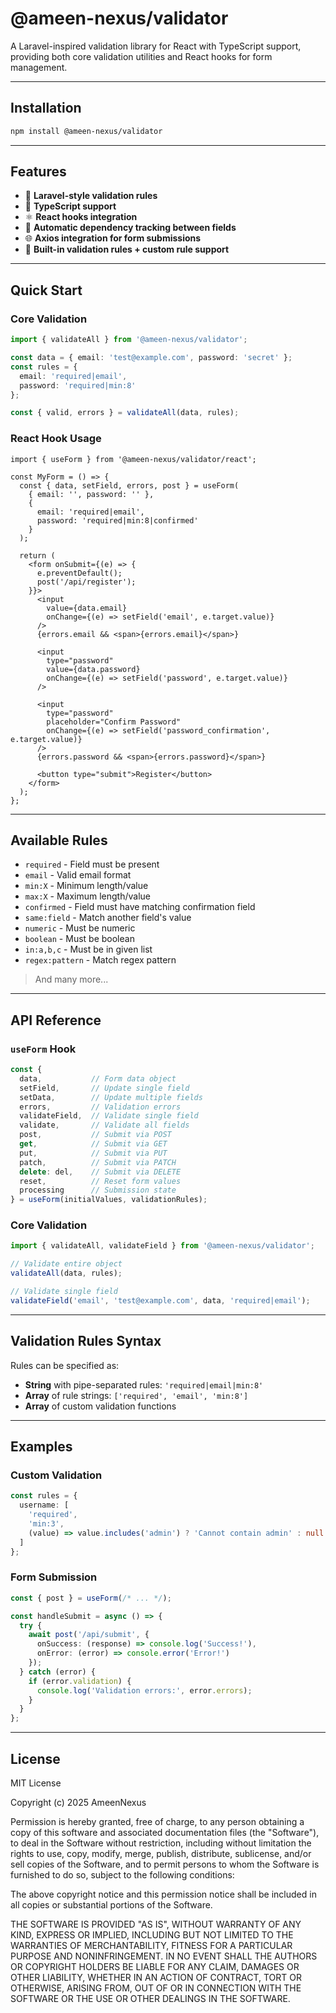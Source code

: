 # @ameen-nexus/validator

A Laravel-inspired validation library for React with TypeScript support, providing both core validation utilities and React hooks for form management.

---

## Installation

```bash
npm install @ameen-nexus/validator
```

---

## Features

- 🚀 **Laravel-style validation rules**
- 📝 **TypeScript support**
- ⚛️ **React hooks integration**
- 🔄 **Automatic dependency tracking between fields**
- 🌐 **Axios integration for form submissions**
- 🎯 **Built-in validation rules + custom rule support**

---

## Quick Start

### Core Validation

```typescript
import { validateAll } from '@ameen-nexus/validator';

const data = { email: 'test@example.com', password: 'secret' };
const rules = {
  email: 'required|email',
  password: 'required|min:8'
};

const { valid, errors } = validateAll(data, rules);
```

### React Hook Usage

```tsx
import { useForm } from '@ameen-nexus/validator/react';

const MyForm = () => {
  const { data, setField, errors, post } = useForm(
    { email: '', password: '' },
    {
      email: 'required|email',
      password: 'required|min:8|confirmed'
    }
  );

  return (
    <form onSubmit={(e) => {
      e.preventDefault();
      post('/api/register');
    }}>
      <input
        value={data.email}
        onChange={(e) => setField('email', e.target.value)}
      />
      {errors.email && <span>{errors.email}</span>}

      <input
        type="password"
        value={data.password}
        onChange={(e) => setField('password', e.target.value)}
      />

      <input
        type="password"
        placeholder="Confirm Password"
        onChange={(e) => setField('password_confirmation', e.target.value)}
      />
      {errors.password && <span>{errors.password}</span>}

      <button type="submit">Register</button>
    </form>
  );
};
```

---

## Available Rules

- `required` - Field must be present
- `email` - Valid email format
- `min:X` - Minimum length/value
- `max:X` - Maximum length/value
- `confirmed` - Field must have matching confirmation field
- `same:field` - Match another field's value
- `numeric` - Must be numeric
- `boolean` - Must be boolean
- `in:a,b,c` - Must be in given list
- `regex:pattern` - Match regex pattern

> And many more...

---

## API Reference

### `useForm` Hook

```typescript
const {
  data,           // Form data object
  setField,       // Update single field
  setData,        // Update multiple fields
  errors,         // Validation errors
  validateField,  // Validate single field
  validate,       // Validate all fields
  post,           // Submit via POST
  get,            // Submit via GET
  put,            // Submit via PUT
  patch,          // Submit via PATCH
  delete: del,    // Submit via DELETE
  reset,          // Reset form values
  processing      // Submission state
} = useForm(initialValues, validationRules);
```

### Core Validation

```typescript
import { validateAll, validateField } from '@ameen-nexus/validator';

// Validate entire object
validateAll(data, rules);

// Validate single field
validateField('email', 'test@example.com', data, 'required|email');
```

---

## Validation Rules Syntax

Rules can be specified as:

- **String** with pipe-separated rules: `'required|email|min:8'`
- **Array** of rule strings: `['required', 'email', 'min:8']`
- **Array** of custom validation functions

---

## Examples

### Custom Validation

```typescript
const rules = {
  username: [
    'required',
    'min:3',
    (value) => value.includes('admin') ? 'Cannot contain admin' : null
  ]
};
```

### Form Submission

```typescript
const { post } = useForm(/* ... */);

const handleSubmit = async () => {
  try {
    await post('/api/submit', {
      onSuccess: (response) => console.log('Success!'),
      onError: (error) => console.error('Error!')
    });
  } catch (error) {
    if (error.validation) {
      console.log('Validation errors:', error.errors);
    }
  }
};
```

---

## License


MIT License

Copyright (c) 2025 AmeenNexus

Permission is hereby granted, free of charge, to any person obtaining a copy
of this software and associated documentation files (the "Software"), to deal
in the Software without restriction, including without limitation the rights
to use, copy, modify, merge, publish, distribute, sublicense, and/or sell
copies of the Software, and to permit persons to whom the Software is
furnished to do so, subject to the following conditions:

The above copyright notice and this permission notice shall be included in all
copies or substantial portions of the Software.

THE SOFTWARE IS PROVIDED "AS IS", WITHOUT WARRANTY OF ANY KIND, EXPRESS OR
IMPLIED, INCLUDING BUT NOT LIMITED TO THE WARRANTIES OF MERCHANTABILITY,
FITNESS FOR A PARTICULAR PURPOSE AND NONINFRINGEMENT. IN NO EVENT SHALL THE
AUTHORS OR COPYRIGHT HOLDERS BE LIABLE FOR ANY CLAIM, DAMAGES OR OTHER
LIABILITY, WHETHER IN AN ACTION OF CONTRACT, TORT OR OTHERWISE, ARISING FROM,
OUT OF OR IN CONNECTION WITH THE SOFTWARE OR THE USE OR OTHER DEALINGS IN THE
SOFTWARE.
